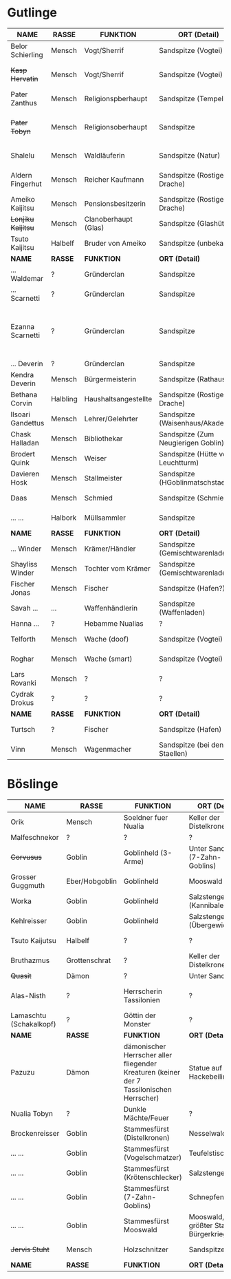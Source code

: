 # Gutlinge
| NAME | RASSE | FUNKTION | ORT (Detail) | STATUS | ANMERKUNGEN |
|---|---|---|---|---|---|
| Belor Schierling | Mensch | Vogt/Sherrif | Sandspitze (Vogtei) | Am Leben  |   |
| ~~Kasp Hervatin~~ | Mensch | Vogt/Sherrif | Sandspitze (Vogtei) | TOT  | Ermordet durch den Hackebeilmörder  |
| Pater Zanthus | Mensch | Religionspberhaupt | Sandspitze (Tempel) | Am Leben  |   |
| ~~Pater Tobyn~~ | Mensch | Religionsoberhaupt | Sandspitze | TOT | Starb bei Tempelbrand, Ziehvater von Nualia |
| Shalelu | Mensch | Waldläuferin | Sandspitze (Natur) | Am Leben |   |
| Aldern Fingerhut | Mensch | Reicher Kaufmann | Sandspitze (Rostiger Drache) | Am Leben | Mag Abenteuer und Wildschweinjagd |
| Ameiko Kaijitsu | Mensch | Pensionsbesitzerin | Sandspitze (Rostiger Drache) | Am Leben |   |
| ~~Lonjiku Kaijitsu~~ | Mensch | Clanoberhaupt (Glas) | Sandspitze (Glashütte) | TOT |  |
| Tsuto Kaijitsu | Halbelf| Bruder von Ameiko | Sandspitze (unbekannt) | Am Leben |   |
| **NAME** | **RASSE** | **FUNKTION** | **ORT (Detail)** | **STATUS** | **ANMERKUNGEN** |
| ... Waldemar | ? | Gründerclan | Sandspitze | ? |   |
| ... Scarnetti | ? | Gründerclan | Sandspitze | ? |   |
| Ezanna Scarnetti | ? | Gründerclan | Sandspitze | ? | Nachricht von ihr, Entschuldigung, Übertragung der Mühle der Scanettis |
| ... Deverin | ? | Gründerclan | Sandspitze | ? |   |
| Kendra Deverin | Mensch | Bürgermeisterin | Sandspitze (Rathaus) | Am Leben |   |
| Bethana Corvin | Halbling | Haushaltsangestellte | Sandspitze (Rostiger Drache) | Am Leben |   |
| Ilsoari Gandettus | Mensch | Lehrer/Gelehrter | Sandspitze (Waisenhaus/Akademie) | Am Leben |   |
| Chask Halladan | Mensch | Bibliothekar | Sandspitze (Zum Neugierigen Goblin)| Am Leben |   |
| Brodert Quink | Mensch | Weiser |   Sandspitze (Hütte vor Leuchtturm) | Am Leben |   |
| Davieren Hosk | Mensch | Stallmeister |   Sandspitze (HGoblinmatschstaelle) | Am Leben |   |
| Daas | Mensch | Schmied | Sandspitze (Schmiede) | Am Leben |   |
| ... ... | Halbork | Müllsammler | Sandspitze | Am Leben  |   |
| **NAME** | **RASSE** | **FUNKTION** | **ORT (Detail)** | **STATUS** | **ANMERKUNGEN** |
| ... Winder | Mensch | Krämer/Händler | Sandspitze (Gemischtwarenladen) | Am Leben | Beschützt seine Töchter |                                   
| Shayliss Winder | Mensch | Tochter vom Krämer | Sandspitze (Gemischtwarenladen) | Am Leben  |   |
| Fischer Jonas | Mensch | Fischer | Sandspitze (Hafen?) | Am Leben |   |
| Savah ... | ... | Waffenhändlerin | Sandspitze (Waffenladen) | Am Leben |   |
| Hanna ... | ? | Hebamme Nualias | ? | ? |   |
| Telforth | Mensch | Wache (doof) | Sandspitze (Vogtei) | Am Leben |   |
| Roghar | Mensch | Wache (smart) | Sandspitze (Vogtei) | Am Leben |   |
| Lars Rovanki | Mensch | ? | ? | ? | Das Arbeitstier |
| Cydrak Drokus | ? | ? | ? | ? |   |
| **NAME** | **RASSE** | **FUNKTION** | **ORT (Detail)** | **STATUS** | **ANMERKUNGEN** |
| Turtsch | ? | Fischer | Sandspitze (Hafen) | Am Leben |   |
| Vinn | Mensch | Wagenmacher |   Sandspitze (bei den Staellen) | Am Leben |   |


# Böslinge
NAME | RASSE | FUNKTION | ORT (Detail) | STATUS | ANMERKUNGEN
---|---|---|---|---|---| 
Orik | Mensch| Soeldner fuer Nualia | Keller der Distelkrone | Am Leben | wird verhoert von uns
Malfeschnekor | ? | ? | ? | ?
~~Corvusus~~ | Goblin | Goblinheld (3-Arme) | Unter Sandspitze (7-Zahn-Goblins) | TOT | 
Grosser Guggmuth | Eber/Hobgoblin | Goblinheld | Mooswald | Am Leben | 
Worka | Goblin | Goblinheld | Salzstengelsumpf (Kannibalen) | Am Leben | 
Kehlreisser | Goblin | Goblinheld | Salzstengelsumpf (Übergewicht) | Am Leben | 
Tsuto Kaijutsu | Halbelf | ? | ? | Am Leben | 
Bruthazmus | Grottenschrat | ? | Keller der Distelkrone | TOT | 
~~Quasit~~ | Dämon | ? | Unter Sandspitze | TOT | 
Alas-Nisth | ? | Herrscherin Tassilonien | ? | ? | Steht für Zorn/Wut oder Güte
Lamaschtu (Schakalkopf) | ? | Göttin der Monster | ? | ? | 
| **NAME** | **RASSE** | **FUNKTION** | **ORT (Detail)** | **STATUS** | **ANMERKUNGEN** |
Pazuzu | Dämon | dämonischer Herrscher aller fliegender Kreaturen (keiner der 7 Tassilonischen Herrscher) | Statue auf Hackebeilinsel | ? | leuchtende Augen aus ?, König der Winddämonen, attraktiv für Antipaladine
Nualia Tobyn | ? | Dunkle Mächte/Feuer | ? | ? | 
Brockenreisser | Goblin | Stammesfürst (Distelkronen) | Nesselwald | TOT | 
... ... | Goblin | Stammesfürst (Vogelschmatzer) | Teufelstisch | ? | Höhlen/westliche Gegend
... ... | Goblin | Stammesfürst (Krötenschlecker) | Salzstengelsumpf | ? | 
... ... | Goblin | Stammesfürst (7-Zahn-Goblins) | Schnepfenwald | ? | 
... ... | Goblin | Stammesfürst Mooswald | Mooswald, größter Stamm, Bürgerkrieg | ? | 
~~Jervis Stuht~~ | Mensch | Holzschnitzer | Sandspitze | TOT | Anhänger von Pazuzu?
| **NAME** | **RASSE** | **FUNKTION** | **ORT (Detail)** | **STATUS** | **ANMERKUNGEN** |
